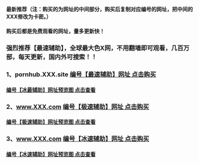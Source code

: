 #### 最新推荐（注：购买的为网址的中间部分，购买后复制对应编号的网址，把中间的XXX修改为卡密。）
#### 购买后都是免费观看的网址，量多更新快！
### 强烈推荐【最速辅助】，全球最大色X网，不用翻墙即可观看，几百万部，每天更新，国内外可搜索！！
### 1、pornhub.XXX.site [编号【最速辅助】网址 点击购买](http://t.cn/E5BOw4j)
#### [编号【冰最辅助】网址预览图 点击查看](http://t.cn/E5BOCdZ)

### 2、www.XXX.com [编号【极速辅助】网址 点击购买](http://t.cn/E5EkRh0)
#### [编号【极速辅助】网址预览图 点击查看](http://t.cn/E5njnd1)
### 3、www.XXX.com [编号【冰速辅助】网址 点击购买](http://t.cn/E5nvF21)
#### [编号【冰速辅助】网址预览图 点击查看](http://t.cn/E5nHGRH)

